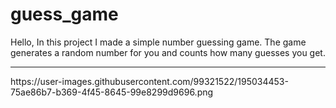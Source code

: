 # guess_game
Hello, In this project I made a simple number guessing game. The game generates a random number for you and counts how many guesses you get.
<hr>
https://user-images.githubusercontent.com/99321522/195034453-75ae86b7-b369-4f45-8645-99e8299d9696.png
